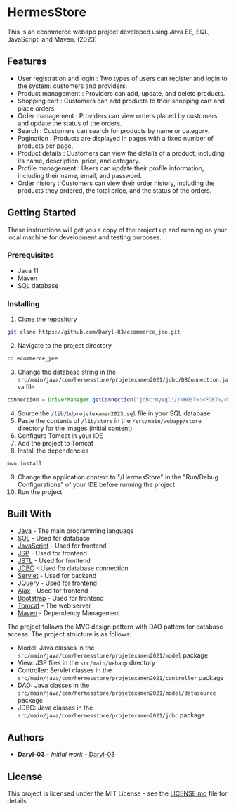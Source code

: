# HermesStore

This is an ecommerce webapp project developed using Java EE, SQL, JavaScript, and Maven. (2023)

## Features

- User registration and login : Two types of users can register and login to the system: customers and providers.
- Product management : Providers can add, update, and delete products.
- Shopping cart : Customers can add products to their shopping cart and place orders.
- Order management : Providers can view orders placed by customers and update the status of the orders.
- Search : Customers can search for products by name or category.
- Pagination : Products are displayed in pages with a fixed number of products per page.
- Product details : Customers can view the details of a product, including its name, description, price, and category.
- Profile management : Users can update their profile information, including their name, email, and password.
- Order history : Customers can view their order history, including the products they ordered, the total price, and the status of the orders.

## Getting Started

These instructions will get you a copy of the project up and running on your local machine for development and testing purposes.

### Prerequisites

- Java 11
- Maven
- SQL database

### Installing

1. Clone the repository
```bash
git clone https://github.com/Daryl-03/ecommerce_jee.git
```
2. Navigate to the project directory
```bash
cd ecommerce_jee
```
3. Change the database string in the `src/main/java/com/hermesstore/projetexamen2021/jdbc/DBConnection.java` file
```java
connection = DriverManager.getConnection("jdbc:mysql://<HOST>:<PORT>/<DATABASE>, <USERNAME>, <PASSWORD>);
```
4. Source the `/lib/bdprojetexamen2023.sql` file in your SQL database
5. Paste the contents of `/lib/store` in the `/src/main/webapp/store` directory for the images (initial content)
6. Configure Tomcat in your IDE
7. Add the project to Tomcat
8. Install the dependencies
```bash
mvn install
```
9. Change the application context to "/HermesStore" in the "Run/Debug Configurations" of your IDE before running the project
10. Run the project

## Built With

- [Java](https://www.oracle.com/java/) - The main programming language
- [SQL](https://www.mysql.com/) - Used for database
- [JavaScript](https://developer.mozilla.org/en-US/docs/Web/JavaScript) - Used for frontend
- [JSP](https://www.oracle.com/java/technologies/jspt.html) - Used for frontend
- [JSTL](https://www.oracle.com/java/technologies/jspt.html) - Used for frontend
- [JDBC](https://docs.oracle.com/javase/tutorial/jdbc/) - Used for database connection
- [Servlet](https://docs.oracle.com/javaee/6/tutorial/doc/bnafd.html) - Used for backend
- [JQuery](https://jquery.com/) - Used for frontend
- [Ajax](https://developer.mozilla.org/en-US/docs/Web/Guide/AJAX) - Used for frontend
- [Bootstrap](https://getbootstrap.com/) - Used for frontend
- [Tomcat](http://tomcat.apache.org/) - The web server
- [Maven](https://maven.apache.org/) - Dependency Management

The project follows the MVC design pattern with DAO pattern for database access. The project structure is as follows:
- Model: Java classes in the `src/main/java/com/hermesstore/projetexamen2021/model` package
- View: JSP files in the `src/main/webapp` directory
- Controller: Servlet classes in the `src/main/java/com/hermesstore/projetexamen2021/controller` package
- DAO: Java classes in the `src/main/java/com/hermesstore/projetexamen2021/model/datasource` package
- JDBC: Java classes in the `src/main/java/com/hermesstore/projetexamen2021/jdbc` package

## Authors

- **Daryl-03** - *Initial work* - [Daryl-03](https://github.com/Daryl-03)

## License

This project is licensed under the MIT License - see the [LICENSE.md](LICENSE.md) file for details